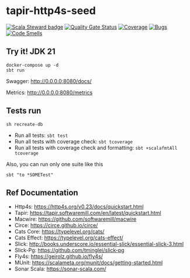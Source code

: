 # tapir-http4s-seed

[![Scala Steward badge](https://img.shields.io/badge/Scala_Steward-helping-blue.svg?style=flat&logo=data:image/png;base64,iVBORw0KGgoAAAANSUhEUgAAAA4AAAAQCAMAAAARSr4IAAAAVFBMVEUAAACHjojlOy5NWlrKzcYRKjGFjIbp293YycuLa3pYY2LSqql4f3pCUFTgSjNodYRmcXUsPD/NTTbjRS+2jomhgnzNc223cGvZS0HaSD0XLjbaSjElhIr+AAAAAXRSTlMAQObYZgAAAHlJREFUCNdNyosOwyAIhWHAQS1Vt7a77/3fcxxdmv0xwmckutAR1nkm4ggbyEcg/wWmlGLDAA3oL50xi6fk5ffZ3E2E3QfZDCcCN2YtbEWZt+Drc6u6rlqv7Uk0LdKqqr5rk2UCRXOk0vmQKGfc94nOJyQjouF9H/wCc9gECEYfONoAAAAASUVORK5CYII=)](https://scala-steward.org)
[![Quality Gate Status](https://sonarcloud.io/api/project_badges/measure?project=tapir-http4s-seed&metric=alert_status)](https://sonarcloud.io/summary/new_code?id=tapir-http4s-seed)
[![Coverage](https://sonarcloud.io/api/project_badges/measure?project=tapir-http4s-seed&metric=coverage)](https://sonarcloud.io/summary/new_code?id=tapir-http4s-seed)
[![Bugs](https://sonarcloud.io/api/project_badges/measure?project=tapir-http4s-seed&metric=bugs)](https://sonarcloud.io/summary/new_code?id=tapir-http4s-seed)
[![Code Smells](https://sonarcloud.io/api/project_badges/measure?project=tapir-http4s-seed&metric=code_smells)](https://sonarcloud.io/summary/new_code?id=tapir-http4s-seed)

## Try it! JDK 21

```
docker-compose up -d
sbt run
```

Swagger: http://0.0.0.0:8080/docs/

Metrics: http://0.0.0.0:8080/metrics

## Tests run

```
sh recreate-db
```

- Run all tests: `sbt test`
- Run all tests with coverage check: `sbt tcoverage`
- Run all tests with coverage check and formatting: `sbt +scalafmtAll tcoverage`

Also, you can run only one suite like this

```
sbt "to *SOMETest"
```

## Ref Documentation

- Http4s: https://http4s.org/v0.23/docs/quickstart.html
- Tapir: https://tapir.softwaremill.com/en/latest/quickstart.html
- Macwire: https://github.com/softwaremill/macwire
- Circe: https://circe.github.io/circe/
- Cats Core: https://typelevel.org/cats/
- Cats Effect: https://typelevel.org/cats-effect/
- Slick: http://books.underscore.io/essential-slick/essential-slick-3.html
- Slick-Pg: https://github.com/tminglei/slick-pg
- Fly4s: https://geirolz.github.io/fly4s/
- MUnit: https://scalameta.org/munit/docs/getting-started.html
- Sonar Scala: https://sonar-scala.com/

